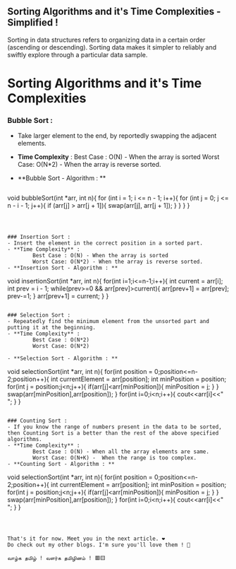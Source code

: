## Sorting Algorithms and it's Time Complexities - Simplified !

Sorting in data structures refers to organizing data in a certain order (ascending or descending). Sorting data makes it simpler to reliably and swiftly explore through a particular data sample.

# Sorting Algorithms and it's Time Complexities

### Bubble Sort :

- Take larger element to the end, by reportedly swapping the adjacent elements.
- **Time Complexity** : 
        Best Case : O(N) - When the array is sorted
        Worst Case: O(N*2) - When the array is reverse sorted.

- **Bubble Sort - Algorithm : **

   ```
void bubbleSort(int *arr, int n){
    for (int i = 1; i <= n - 1; i++){
        for (int j = 0; j <= n - i - 1; j++){
            if (arr[j] > arr[j + 1]){
                swap(arr[j], arr[j + 1]);
            }
        }
    }
}
``` 



### Insertion Sort :
- Insert the element in the correct position in a sorted part.
- **Time Complexity** : 
        Best Case : O(N) - When the array is sorted
        Worst Case: O(N*2) - When the array is reverse sorted.    
- **Insertion Sort - Algorithm : **

   ```
void insertionSort(int *arr, int n){
    for(int i=1;i<=n-1;i++){
        int current = arr[i];
        int prev = i - 1;
        while(prev>=0 && arr[prev]>current){
            arr[prev+1] = arr[prev];
            prev-=1;
        }
        arr[prev+1] = current;
    }
}
``` 

### Selection Sort :
- Repeatedly find the minimum element from the unsorted part and putting it at the beginning.
- **Time Complexity** : 
        Best Case : O(N*2)
        Worst Case: O(N*2)

- **Selection Sort - Algorithm : **

   ```
void selectionSort(int *arr, int n){
    for(int position = 0;position<=n-2;position++){
        int currentElement = arr[position];
        int minPosition = position;
        for(int j = position;j<n;j++){
            if(arr[j]<arr[minPosition]){
                minPosition = j;
            }
        }
        swap(arr[minPosition],arr[position]);
    }
    for(int i=0;i<n;i++){
        cout<<arr[i]<<" ";
    }
}
``` 

### Counting Sort :
- If you know the range of numbers present in the data to be sorted, then Counting Sort is a better than the rest of the above specified algorithms.
- **Time Complexity** : 
        Best Case : O(N) - When all the array elements are same.
        Worst Case: O(N+K) -  When the range is too complex.
- **Counting Sort - Algorithm : **

   ```
void selectionSort(int *arr, int n){
    for(int position = 0;position<=n-2;position++){
        int currentElement = arr[position];
        int minPosition = position;
        for(int j = position;j<n;j++){
            if(arr[j]<arr[minPosition]){
                minPosition = j;
            }
        }
        swap(arr[minPosition],arr[position]);
    }
    for(int i=0;i<n;i++){
        cout<<arr[i]<<" ";
    }
}
``` 



That's it for now. Meet you in the next article. ❤
Do check out my other blogs. I'm sure you'll love them ! 🦄

வாழ்க தமிழ் ! வளர்க தமிழினம் ! 🟥🟨